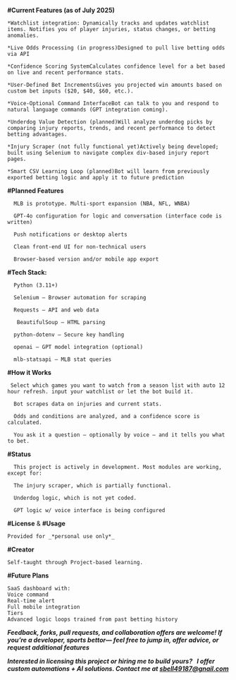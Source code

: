 
**#Current Features (as of July 2025)**
    
    *Watchlist integration: Dynamically tracks and updates watchlist items. Notifies you of player injuries, status changes, or betting anomalies.
   
    *Live Odds Processing (in progress)Designed to pull live betting odds via API
  
    *Confidence Scoring SystemCalculates confidence level for a bet based on live and recent performance stats.
   
    *User-Defined Bet IncrementsGives you projected win amounts based on custom bet inputs ($20, $40, $60, etc.).
 
    *Voice-Optional Command InterfaceBot can talk to you and respond to natural language commands (GPT integration coming).
   
    *Underdog Value Detection (planned)Will analyze underdog picks by comparing injury reports, trends, and recent performance to detect betting advantages.
    
    *Injury Scraper (not fully functional yet)Actively being developed; built using Selenium to navigate complex div-based injury report pages.
   
    *Smart CSV Learning Loop (planned)Bot will learn from previously exported betting logic and apply it to future prediction


  
**#Planned Features**

	  MLB is prototype. Multi-sport expansion (NBA, NFL, WNBA) 
	  
	  GPT-4o configuration for logic and conversation (interface code is written)
	  
	  Push notifications or desktop alerts
	  
	  Clean front-end UI for non-technical users
	  
	  Browser-based version and/or mobile app export
	


**#Tech Stack:**

	  Python (3.11+)
	  
	  Selenium – Browser automation for scraping
	  
	  Requests – API and web data
	  
	   BeautifulSoup – HTML parsing
	  
	  python-dotenv – Secure key handling
	  
	  openai – GPT model integration (optional)
	  
	  mlb-statsapi – MLB stat queries



**#How it Works**
	
	 Select which games you want to watch from a season list with auto 12 hour refresh. input your watchlist or let the bot build it.
	  
	  Bot scrapes data on injuries and current stats.
	  
	  Odds and conditions are analyzed, and a confidence score is calculated.
	  
	  You ask it a question — optionally by voice — and it tells you what to bet.



**#Status**
  
	  This project is actively in development. Most modules are working, except for:
	  
	  The injury scraper, which is partially functional.
	  
	  Underdog logic, which is not yet coded.
	  
	  GPT logic w/ voice interface is being configured



**#License** & **#Usage**

	Provided for _*personal use only*_




**#Creator**

	Self-taught through	Project-based learning. 



**#Future Plans**
	
	SaaS dashboard with:
	Voice command
    Real-time alert
    Full mobile integration
    Tiers
    Advanced logic loops trained from past betting history

_****Feedback, forks, pull requests, and collaboration offers are welcome! If you’re a developer, sports bettor— feel free to jump in, offer advice, or request additional features****_


_**Interested in licensing this project or hiring me to build yours?   I offer custom automations + AI solutions. Contact me at sbell49187@gnail.com**_

